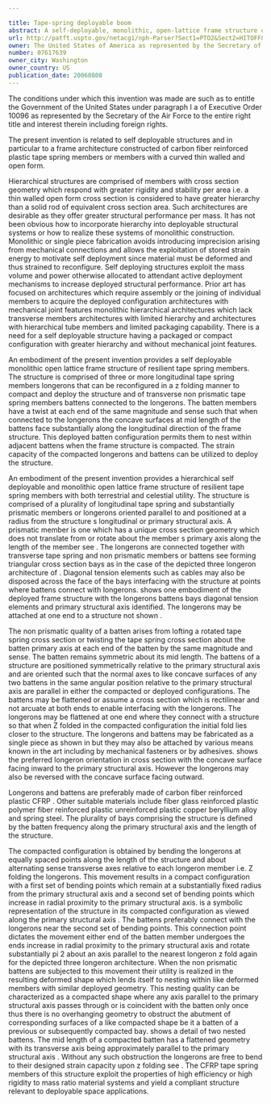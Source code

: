 ```yaml
---

title: Tape-spring deployable boom
abstract: A self-deployable, monolithic, open-lattice frame structure of resilient, tape-spring members. The structure is comprised of three or more longitudinal prismatic tape-spring members (longerons) and non-prismatic tape-spring members (battens) that are connected transversely to the longerons. The longerons can be reconfigured in a z-folding manner to compact the structure. The batten members have a twist at each end of the same magnitude and sense, such that when connected to the longerons, the concave surfaces of the battens substantially face along the longitudinal direction of the frame structure. This batten shape permits them to nest within adjacent battens when the structure is compacted.
url: http://patft.uspto.gov/netacgi/nph-Parser?Sect1=PTO2&Sect2=HITOFF&p=1&u=%2Fnetahtml%2FPTO%2Fsearch-adv.htm&r=1&f=G&l=50&d=PALL&S1=07617639&OS=07617639&RS=07617639
owner: The United States of America as represented by the Secretary of the Air Force
number: 07617639
owner_city: Washington
owner_country: US
publication_date: 20060808
---
```

The conditions under which this invention was made are such as to entitle the Government of the United States under paragraph I a of Executive Order 10096 as represented by the Secretary of the Air Force to the entire right title and interest therein including foreign rights.

The present invention is related to self deployable structures and in particular to a frame architecture constructed of carbon fiber reinforced plastic tape spring members or members with a curved thin walled and open form.

Hierarchical structures are comprised of members with cross section geometry which respond with greater rigidity and stability per area i.e. a thin walled open form cross section is considered to have greater hierarchy than a solid rod of equivalent cross section area. Such architectures are desirable as they offer greater structural performance per mass. It has not been obvious how to incorporate hierarchy into deployable structural systems or how to realize these systems of monolithic construction. Monolithic or single piece fabrication avoids introducing imprecision arising from mechanical connections and allows the exploitation of stored strain energy to motivate self deployment since material must be deformed and thus strained to reconfigure. Self deploying structures exploit the mass volume and power otherwise allocated to attendant active deployment mechanisms to increase deployed structural performance. Prior art has focused on architectures which require assembly or the joining of individual members to acquire the deployed configuration architectures with mechanical joint features monolithic hierarchical architectures which lack transverse members architectures with limited hierarchy and architectures with hierarchical tube members and limited packaging capability. There is a need for a self deployable structure having a packaged or compact configuration with greater hierarchy and without mechanical joint features.

An embodiment of the present invention provides a self deployable monolithic open lattice frame structure of resilient tape spring members. The structure is comprised of three or more longitudinal tape spring members longerons that can be reconfigured in a z folding manner to compact and deploy the structure and of transverse non prismatic tape spring members battens connected to the longerons. The batten members have a twist at each end of the same magnitude and sense such that when connected to the longerons the concave surfaces at mid length of the battens face substantially along the longitudinal direction of the frame structure. This deployed batten configuration permits them to nest within adjacent battens when the frame structure is compacted. The strain capacity of the compacted longerons and battens can be utilized to deploy the structure.

An embodiment of the present invention provides a hierarchical self deployable and monolithic open lattice frame structure of resilient tape spring members with both terrestrial and celestial utility. The structure is comprised of a plurality of longitudinal tape spring and substantially prismatic members or longerons oriented parallel to and positioned at a radius from the structure s longitudinal or primary structural axis. A prismatic member is one which has a unique cross section geometry which does not translate from or rotate about the member s primary axis along the length of the member see . The longerons are connected together with transverse tape spring and non prismatic members or battens see forming triangular cross section bays as in the case of the depicted three longeron architecture of . Diagonal tension elements such as cables may also be disposed across the face of the bays interfacing with the structure at points where battens connect with longerons. shows one embodiment of the deployed frame structure with the longerons battens bays diagonal tension elements and primary structural axis identified. The longerons may be attached at one end to a structure not shown .

The non prismatic quality of a batten arises from lofting a rotated tape spring cross section or twisting the tape spring cross section about the batten primary axis at each end of the batten by the same magnitude and sense. The batten remains symmetric about its mid length. The battens of a structure are positioned symmetrically relative to the primary structural axis and are oriented such that the normal axes to like concave surfaces of any two battens in the same angular position relative to the primary structural axis are parallel in either the compacted or deployed configurations. The battens may be flattened or assume a cross section which is rectilinear and not arcuate at both ends to enable interfacing with the longerons. The longerons may be flattened at one end where they connect with a structure so that when Z folded in the compacted configuration the initial fold lies closer to the structure. The longerons and battens may be fabricated as a single piece as shown in but they may also be attached by various means known in the art including by mechanical fasteners or by adhesives. shows the preferred longeron orientation in cross section with the concave surface facing inward to the primary structural axis. However the longerons may also be reversed with the concave surface facing outward.

Longerons and battens are preferably made of carbon fiber reinforced plastic CFRP . Other suitable materials include fiber glass reinforced plastic polymer fiber reinforced plastic unreinforced plastic copper beryllium alloy and spring steel. The plurality of bays comprising the structure is defined by the batten frequency along the primary structural axis and the length of the structure.

The compacted configuration is obtained by bending the longerons at equally spaced points along the length of the structure and about alternating sense transverse axes relative to each longeron member i.e. Z folding the longerons. This movement results in a compact configuration with a first set of bending points which remain at a substantially fixed radius from the primary structural axis and a second set of bending points which increase in radial proximity to the primary structural axis. is a symbolic representation of the structure in its compacted configuration as viewed along the primary structural axis . The battens preferably connect with the longerons near the second set of bending points. This connection point dictates the movement either end of the batten member undergoes the ends increase in radial proximity to the primary structural axis and rotate substantially pi 2 about an axis parallel to the nearest longeron z fold again for the depicted three longeron architecture. When the non prismatic battens are subjected to this movement their utility is realized in the resulting deformed shape which lends itself to nesting within like deformed members with similar deployed geometry. This nesting quality can be characterized as a compacted shape where any axis parallel to the primary structural axis passes through or is coincident with the batten only once thus there is no overhanging geometry to obstruct the abutment of corresponding surfaces of a like compacted shape be it a batten of a previous or subsequently compacted bay. shows a detail of two nested battens. The mid length of a compacted batten has a flattened geometry with its transverse axis being approximately parallel to the primary structural axis . Without any such obstruction the longerons are free to bend to their designed strain capacity upon z folding see . The CFRP tape spring members of this structure exploit the properties of high efficiency or high rigidity to mass ratio material systems and yield a compliant structure relevant to deployable space applications.

